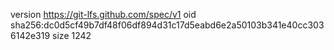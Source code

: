version https://git-lfs.github.com/spec/v1
oid sha256:dc0d5cf49b7df48f06df894d31c17d5eabd6e2a50103b341e40cc3036142e319
size 1242
